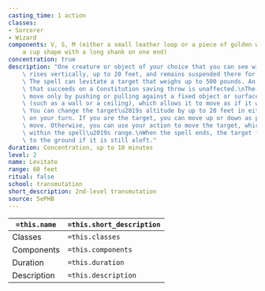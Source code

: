 ```yaml
---
casting_time: 1 action
classes:
- Sorcerer
- Wizard
components: V, S, M (either a small leather loop or a piece of golden wire bent into
    a cup shape with a long shank on one end)
concentration: true
description: "One creature or object of your choice that you can see within range\
    \ rises vertically, up to 20 feet, and remains suspended there for the duration.\
    \ The spell can levitate a target that weighs up to 500 pounds. An unwilling creature\
    \ that succeeds on a Constitution saving throw is unaffected.\nThe target can\
    \ move only by pushing or pulling against a fixed object or surface within reach\
    \ (such as a wall or a ceiling), which allows it to move as if it were climbing.\
    \ You can change the target\u2019s altitude by up to 20 feet in either direction\
    \ on your turn. If you are the target, you can move up or down as part of your\
    \ move. Otherwise, you can use your action to move the target, which must remain\
    \ within the spell\u2019s range.\nWhen the spell ends, the target floats gently\
    \ to the ground if it is still aloft."
duration: Concentration, up to 10 minutes
level: 2
name: Levitate
range: 60 feet
ritual: false
school: transmutation
short_description: 2nd-level transmutation
source: 5ePHB
---
```


| `=this.name` | `=this.short_description` |
| ------------ | ------------------------- |
| Classes      | `=this.classes`           |
| Components   | `=this.components`        |
| Duration     | `=this.duration`          |
| Description  | `=this.description`       |